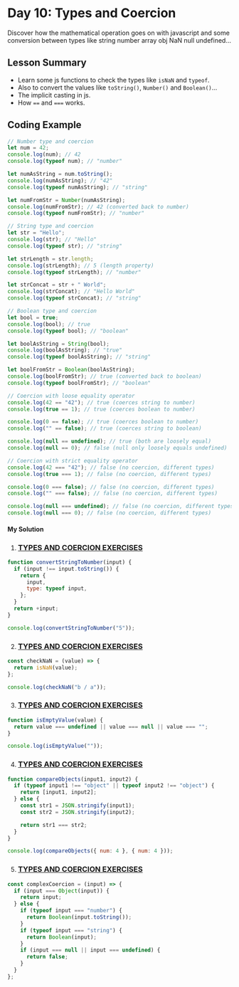 # Day 10: Types and Coercion

Discover how the mathematical operation goes on with javascript and some conversion between types like string number array obj NaN null undefined...

## Lesson Summary

- Learn some js functions to check the types like `isNaN` and `typeof`.
- Also to convert the values like `toString()`, `Number()` and `Boolean()`...
- The implicit casting in js.
- How `==` and `===` works.

## Coding Example

```javascript
// Number type and coercion
let num = 42;
console.log(num); // 42
console.log(typeof num); // "number"

let numAsString = num.toString();
console.log(numAsString); // "42"
console.log(typeof numAsString); // "string"

let numFromStr = Number(numAsString);
console.log(numFromStr); // 42 (converted back to number)
console.log(typeof numFromStr); // "number"

// String type and coercion
let str = "Hello";
console.log(str); // "Hello"
console.log(typeof str); // "string"

let strLength = str.length;
console.log(strLength); // 5 (length property)
console.log(typeof strLength); // "number"

let strConcat = str + " World";
console.log(strConcat); // "Hello World"
console.log(typeof strConcat); // "string"

// Boolean type and coercion
let bool = true;
console.log(bool); // true
console.log(typeof bool); // "boolean"

let boolAsString = String(bool);
console.log(boolAsString); // "true"
console.log(typeof boolAsString); // "string"

let boolFromStr = Boolean(boolAsString);
console.log(boolFromStr); // true (converted back to boolean)
console.log(typeof boolFromStr); // "boolean"

// Coercion with loose equality operator
console.log(42 == "42"); // true (coerces string to number)
console.log(true == 1); // true (coerces boolean to number)

console.log(0 == false); // true (coerces boolean to number)
console.log("" == false); // true (coerces string to boolean)

console.log(null == undefined); // true (both are loosely equal)
console.log(null == 0); // false (null only loosely equals undefined)

// Coercion with strict equality operator
console.log(42 === "42"); // false (no coercion, different types)
console.log(true === 1); // false (no coercion, different types)

console.log(0 === false); // false (no coercion, different types)
console.log("" === false); // false (no coercion, different types)

console.log(null === undefined); // false (no coercion, different types)
console.log(null === 0); // false (no coercion, different types)
```

#### My Solution

1. ### [TYPES AND COERCION EXERCISES](https://github.com/orjwan-alrajaby/gsg-expressjs-backend-training-2023/blob/main/learning-sprint-1/week3-day1-tasks/tasks.md)

```javascript
function convertStringToNumber(input) {
  if (input !== input.toString()) {
    return {
      input,
      type: typeof input,
    };
  }
  return +input;
}

console.log(convertStringToNumber("5"));
```

2. ### [TYPES AND COERCION EXERCISES](https://github.com/orjwan-alrajaby/gsg-expressjs-backend-training-2023/blob/main/learning-sprint-1/week3-day1-tasks/tasks.md)

```javascript
const checkNaN = (value) => {
  return isNaN(value);
};

console.log(checkNaN("b / a"));
```

3. ### [TYPES AND COERCION EXERCISES](https://github.com/orjwan-alrajaby/gsg-expressjs-backend-training-2023/blob/main/learning-sprint-1/week3-day1-tasks/tasks.md)

```javascript
function isEmptyValue(value) {
  return value === undefined || value === null || value === "";
}

console.log(isEmptyValue(""));
```

4. ### [TYPES AND COERCION EXERCISES](https://github.com/orjwan-alrajaby/gsg-expressjs-backend-training-2023/blob/main/learning-sprint-1/week3-day1-tasks/tasks.md)

```javascript
function compareObjects(input1, input2) {
  if (typeof input1 !== "object" || typeof input2 !== "object") {
    return [input1, input2];
  } else {
    const str1 = JSON.stringify(input1);
    const str2 = JSON.stringify(input2);

    return str1 === str2;
  }
}

console.log(compareObjects({ num: 4 }, { num: 4 }));
```

5. ### [TYPES AND COERCION EXERCISES](https://github.com/orjwan-alrajaby/gsg-expressjs-backend-training-2023/blob/main/learning-sprint-1/week3-day1-tasks/tasks.md)

```javascript
const complexCoercion = (input) => {
  if (input === Object(input)) {
    return input;
  } else {
    if (typeof input === "number") {
      return Boolean(input.toString());
    }
    if (typeof input === "string") {
      return Boolean(input);
    }
    if (input === null || input === undefined) {
      return false;
    }
  }
};
```
